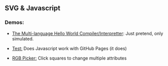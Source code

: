 ## SVG & Javascript

### Demos:

- [The Multi-language Hello World Compiler/Interpretter](https://webcraftie.github.io/SVG-JS-Hello-World-Demo/): Just pretend, only simulated.

- [Test:](https://webcraftie.github.io/SVG-JS-Demos/test.html) Does Javascript work with GitHub Pages (it does)
- [RGB Picker:](https://webcraftie.github.io/SVG-JS-Demos/RGB-Picker.html) Click squares to change multiple attributes
